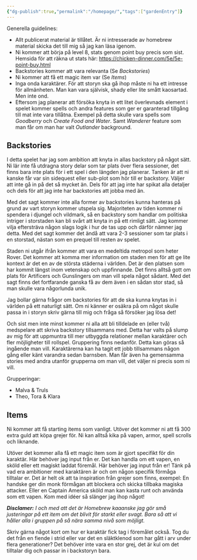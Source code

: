 ```yaml
---
{"dg-publish":true,"permalink":"/homepage/","tags":["gardenEntry"]}
---
```


Generella guidelines:
- Allt publicerat material är tillåtet. Är ni intresserade av homebrew material skicka det till mig så jag kan läsa igenom. 
- Ni kommer att börja på level 8, stats genom point buy precis som sist. Hemsida för att räkna ut stats här: https://chicken-dinner.com/5e/5e-point-buy.html 
- Backstories kommer att vara relevanta (Se *Backstories*)
- Ni kommer att få ett magic item var (Se *Items*)
- Inga onda karaktärer. För att storyn ska gå ihop måste ni ha ett intresse för allmänheten. Man kan vara självisk, shady eller lite smått kaosartad. Men inte ond.
- Eftersom jag planerar att försöka knyta in ett litet överlevnads element i spelet kommer spells och andra features som ger er garanterad tillgång till mat inte vara tillåtna. Exempel på detta skulle vara spells som *Goodberry* och *Create Food and Water*. Samt *Wanderer* feature som man får om man har valt *Outlander* background.
## Backstories

I detta spelet har jag som ambition att knyta in allas backstory på något sätt. Ni lär inte få utdragna story delar som tar plats över flera sessioner, det finns bara inte plats för i ett spel i den längden jag planerar. Tanken är att ni kanske får var sin sidequest eller sub-plot som hör till er backstory. Väljer att inte gå in på det så mycket än. Dels för att jag inte har spikat alla detaljer och dels för att jag inte har backstories att jobba med än. 

Med det sagt kommer inte alla former av backstories kunna hanteras på grund av vart storyn kommer utspela sig. Majoriteten av tiden kommer ni spendera i djungel och vildmark, så en backstory som handlar om politiska intriger i storstaden kan bli svårt att knyta in på ett rimligt sätt. Jag kommer vilja eftersträva någon slags logik i hur de tas upp och därför nämner jag detta. Med det sagt kommer det ändå att vara 2-3 sessioner som tar plats i en storstad, nästan som en prequel till resten av spelet.

Staden ni utgår ifrån kommer att vara en medeltida metropol som heter Rover. Det kommer att komma mer information om staden men för att ge lite kontext är det en av de största städerna i världen. Det är den platsen som har kommit längst inom vetenskap och uppfinnande. Det finns alltså gott om plats för Artificers och Gunslingers om man vill spela något sådant. Med det sagt finns det fortfarande ganska få av dem även i en sådan stor stad, så man skulle vara någorlunda unik.

Jag bollar gärna frågor om backstories för att de ska kunna knytas in i världen på ett naturligt sätt. Om ni känner er osäkra på om något skulle passa in i storyn skriv gärna till mig och fråga så försöker jag lösa det!

Och sist men inte minst kommer ni alla att bli tilldelade en (eller två) medspelare att skriva backstory tillsammans med. Detta har valts på slump av mig för att uppmuntra till mer utbyggda relationer mellan karaktärer och fler möjligheter till rollspel. Gruppering finns nedanför. Detta kan göras så ingående man vill. Karaktärerna kan ha tagit ett jobb tillsammans någon gång eller känt varandra sedan barnsben. Man får även ha gemensamma stories med andra utanför grupperna om man vill, det väljer ni precis som ni vill.

Grupperingar:
- Malva & Truls
- Theo, Tora & Klara
## Items
Ni kommer att få starting items som vanligt. Utöver det kommer ni att få 300 extra guld att köpa grejer för. Ni kan alltså kika på vapen, armor, spell scrolls och liknande. 

Utöver det kommer alla få ett magic item som är gjort specifikt för din karaktär. Här behöver jag input från er. Det kan handla om ett vapen, en sköld eller ett magiskt laddat föremål. Här behöver jag input från er! Tänk på vad era ambitioner med karaktären är och om någon specifik förmåga tilltalar er. Det är helt ok att ta inspiration från grejer som finns, exempel: En handske ger din monk förmågan att blockera och skicka tillbaka magiska attacker. Eller en Captain America sköld man kan kasta runt och använda som ett vapen. Kom med idéer så slänger jag ihop något!

***Disclamer:** I och med att det är Homebrew kaaanske jag gör små justeringar på ett item om det blivit för starkt eller svagt. Bara så att vi håller alla i gruppen på så nära samma nivå som möjligt.*

Skriv gärna något kort om hur er karaktär fick tag i föremålet också. Tog du det från en fiende i strid eller var det en släktklenod som har gått i arv under flera generationer? Det behöver inte vara en stor grej, det är kul om det tilltalar dig och passar in i backstoryn bara.
